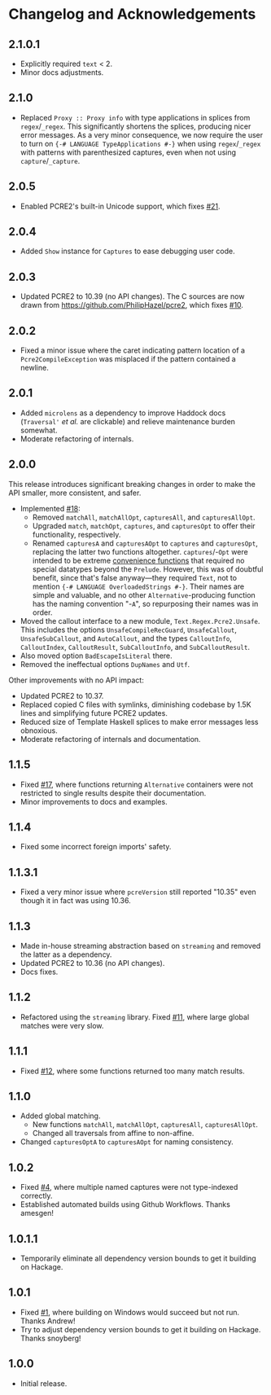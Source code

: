 # Changelog and Acknowledgements

## 2.1.0.1
* Explicitly required `text` < 2.
* Minor docs adjustments.

## 2.1.0
* Replaced `Proxy :: Proxy info` with type applications in splices from
  `regex`/`_regex`.  This significantly shortens the splices, producing nicer
  error messages.  As a very minor consequence, we now require the user to turn
  on `{-# LANGUAGE TypeApplications #-}` when using `regex`/`_regex` with
  patterns with parenthesized captures, even when not using
  `capture`/`_capture`.

## 2.0.5
* Enabled PCRE2's built-in Unicode support, which fixes
  [#21](https://github.com/sjshuck/hs-pcre2/issues/21).

## 2.0.4
* Added `Show` instance for `Captures` to ease debugging user code.

## 2.0.3
* Updated PCRE2 to 10.39 (no API changes).  The C sources are now drawn from
  https://github.com/PhilipHazel/pcre2, which fixes
  [#10](https://github.com/sjshuck/hs-pcre2/issues/10).

## 2.0.2
* Fixed a minor issue where the caret indicating pattern location of a
  `Pcre2CompileException` was misplaced if the pattern contained a newline.

## 2.0.1
* Added `microlens` as a dependency to improve Haddock docs (`Traversal'` _et
  al._ are clickable) and relieve maintenance burden somewhat.
* Moderate refactoring of internals.

## 2.0.0
This release introduces significant breaking changes in order to make the API
smaller, more consistent, and safer.
* Implemented [#18](https://github.com/sjshuck/hs-pcre2/issues/18):
    * Removed `matchAll`, `matchAllOpt`, `capturesAll`, and `capturesAllOpt`.
    * Upgraded `match`, `matchOpt`, `captures`, and `capturesOpt` to offer their
      functionality, respectively.
    * Renamed `capturesA` and `capturesAOpt` to `captures` and `capturesOpt`,
      replacing the latter two functions altogether.  `captures`/-`Opt` were
      intended to be extreme
      [convenience functions](https://hackage.haskell.org/package/pcre2-1.1.5/docs/Text-Regex-Pcre2.html#v:captures)
      that required no special datatypes beyond the `Prelude`.  However, this
      was of doubtful benefit, since that's false anyway&mdash;they required
      `Text`, not to mention `{-# LANGUAGE OverloadedStrings #-}`.  Their names
      are simple and valuable, and no other `Alternative`-producing function has
      the naming convention "-`A`", so repurposing their names was in order.
* Moved the callout interface to a new module, `Text.Regex.Pcre2.Unsafe`.  This
  includes the options `UnsafeCompileRecGuard`, `UnsafeCallout`,
  `UnsafeSubCallout`, and `AutoCallout`, and the types `CalloutInfo`,
  `CalloutIndex`, `CalloutResult`, `SubCalloutInfo`, and `SubCalloutResult`.
* Also moved option `BadEscapeIsLiteral` there.
* Removed the ineffectual options `DupNames` and `Utf`.

Other improvements with no API impact:
* Updated PCRE2 to 10.37.
* Replaced copied C files with symlinks, diminishing codebase by 1.5K lines and
  simplifying future PCRE2 updates.
* Reduced size of Template Haskell splices to make error messages less
  obnoxious.
* Moderate refactoring of internals and documentation.

## 1.1.5
* Fixed [#17](https://github.com/sjshuck/hs-pcre2/issues/17), where functions
  returning `Alternative` containers were not restricted to single results
  despite their documentation.
* Minor improvements to docs and examples.

## 1.1.4
* Fixed some incorrect foreign imports' safety.

## 1.1.3.1
* Fixed a very minor issue where `pcreVersion` still reported "10.35" even
  though it in fact was using 10.36.

## 1.1.3
* Made in-house streaming abstraction based on `streaming` and removed the
  latter as a dependency.
* Updated PCRE2 to 10.36 (no API changes).
* Docs fixes.

## 1.1.2
* Refactored using the `streaming` library.  Fixed
  [#11](https://github.com/sjshuck/hs-pcre2/issues/11), where large global
  matches were very slow.

## 1.1.1
* Fixed [#12](https://github.com/sjshuck/hs-pcre2/issues/12), where some
  functions returned too many match results.

## 1.1.0
* Added global matching.
    * New functions `matchAll`, `matchAllOpt`, `capturesAll`, `capturesAllOpt`.
    * Changed all traversals from affine to non-affine.
* Changed `capturesOptA` to `capturesAOpt` for naming consistency.

## 1.0.2
* Fixed [#4](https://github.com/sjshuck/hs-pcre2/4), where multiple named
  captures were not type-indexed correctly.
* Established automated builds using Github Workflows.  Thanks amesgen!

## 1.0.1.1
* Temporarily eliminate all dependency version bounds to get it building on
  Hackage.

## 1.0.1
* Fixed [#1](https://github.com/sjshuck/hs-pcre2/issues/1), where building on
  Windows would succeed but not run.  Thanks Andrew!
* Try to adjust dependency version bounds to get it building on Hackage.  Thanks
  snoyberg!

## 1.0.0
* Initial release.
